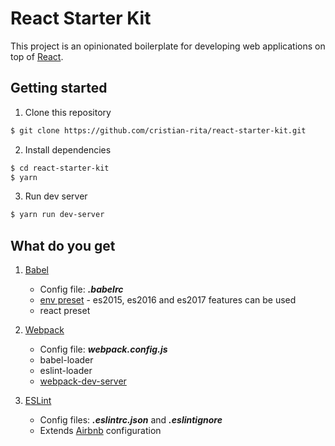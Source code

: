 # React Starter Kit

This project is an opinionated boilerplate for developing web applications on top of [React](https://facebook.github.io/react/).

## Getting started

1.  Clone this repository

```bash
$ git clone https://github.com/cristian-rita/react-starter-kit.git
```

2.  Install dependencies

```bash
$ cd react-starter-kit
$ yarn
```

3.  Run dev server

```bash
$ yarn run dev-server
```

## What do you get

1.  [Babel](https://babeljs.io/)

    * Config file: **_.babelrc_**
    * [env preset](https://babeljs.io/docs/plugins/preset-env/) - es2015, es2016 and es2017 features can be used
    * react preset

2.  [Webpack](https://webpack.js.org/)

    * Config file: **_*webpack.config.js*_**
    * babel-loader
    * eslint-loader
    * [webpack-dev-server](https://webpack.js.org/configuration/dev-server/)

3.  [ESLint](https://eslint.org/)
    * Config files: **_.eslintrc.json_** and **_.eslintignore_**
    * Extends [Airbnb](https://www.npmjs.com/package/eslint-config-airbnb) configuration
